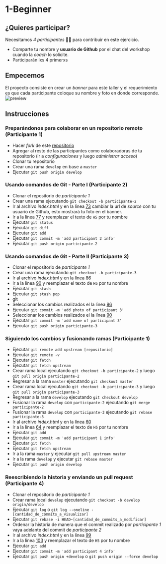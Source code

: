 # 1-Beginner

## ¿Quieres participar?
Necesitamos _4 participantes_ 👩‍💻 para contribuir en este ejercicio.
- Comparte tu nombre y **usuario de Github** por el chat del workshop cuando la _coach_ lo solicite.
- Participarán lxs 4 primerxs

## Empecemos
El proyecto consiste en crear un _banner_ para este taller y el requerimiento es que cada participante coloque su nombre y foto en donde corresponde.
![preview](https://user-images.githubusercontent.com/25912796/90475795-d134f080-e0ed-11ea-9ce0-5bbeaa3411de.png)

## Instrucciones

### Preparándonos para colaborar en un repositorio remoto (Participante 1)

- Hacer _fork_ de este [repositorio](https://github.com/MeryCardenas23/Workshop-Git-and-Github)
- Agregar al resto de las participantes como colaboradoras de tu repositorio (ir a _configuraciones_ y luego _administrar acceso_)
- Clonar tu repositorio
- Crear una rama `develop` en base a `master`
- Ejecutar `git push origin develop`

### Usando comandos de Git - Parte I (Participante 2)

- Clonar el repositorio de _participante 1_
- Crear una rama ejecutando `git checkout -b participante-2`
- Ir al archivo _index.html_ y en la línea [73](https://github.com/MeryCardenas23/Workshop-Git-and-Github/blob/master/index.html#L73) cambiar la url de _source_ con tu usuario de Github, esto mostrará tu foto en el banner.
- Ir a la línea [77](https://github.com/MeryCardenas23/Workshop-Git-and-Github/blob/master/index.html#L77) y reemplazar el texto de `H5` por tu nombre
- Ejecutar `git status`
- Ejecutar `git diff`
- Ejecutar `git add`
- Ejecutar `git commit -m 'add participant 2 info'`
- Ejecutar `git push origin participante-2`

### Usando comandos de Git - Parte II (Participante 3)

- Clonar el repositorio de _participante 1_
- Crear una rama ejecutando `git checkout -b participante-3`
- Ir al archivo _index.html_ y en la línea [86](https://github.com/MeryCardenas23/Workshop-Git-and-Github/blob/master/index.html#L86)
- Ir a la línea [90](https://github.com/MeryCardenas23/Workshop-Git-and-Github/blob/master/index.html#L90) y reemplazar el texto de `H5` por tu nombre
- Ejecutar `git stash`
- Ejecutar `git stash pop`
- git 
- Seleccionar los cambios realizados el la línea [86](https://github.com/MeryCardenas23/Workshop-Git-and-Github/blob/master/index.html#L86)
- Ejecutar `git commit -m 'add photo of participant 3'`
- Seleccionar los cambios realizados el la línea [90](https://github.com/MeryCardenas23/Workshop-Git-and-Github/blob/master/index.html#L90)
- Ejecutar `git commit -m 'add name of participant 3'`
- Ejecutar `git push origin participante-3`

### Siguiendo los cambios y fusionando ramas (Participante 1)
- Ejecutar `git remote add upstream [repositorio]`
- Ejecutar `git remote -v`
- Ejecutar `git fetch`
- Ejecutar `git fetch upstream`
- Crear rama local ejecutando `git checkout -b participante-2` y luego `git pull origin participante-2`
- Regresar a la rama `master` ejecutando `git checkout master`
- Crear rama local ejecutando `git checkout -b participante-3` y luego `git pull origin participante-3`
- Regresar a la rama `develop` ejecutando `git checkout develop`
- Fusionar la rama `develop` con `participante-2` ejecutando `git merge participante-2`
- Fusionar la rama `develop` con `participante-3` ejecutando `git rebase participante-3`
- Ir al archivo _index.html_ y en la línea [60](https://github.com/MeryCardenas23/Workshop-Git-and-Github/blob/master/index.html#L60)
- Ir a la línea [64](https://github.com/MeryCardenas23/Workshop-Git-and-Github/blob/master/index.html#L64) y reemplazar el texto de `H5` por tu nombre
- Ejecutar `git add`
- Ejecutar `git commit -m 'add participant 1 info'`
- Ejecutar `git fetch`
- Ejecutar `git fetch upstream`
- Ir a la rama `master` y ejecutar `git pull upstream master`
- Ir a la rama `develop` y ejecutar `git rebase master`
- Ejecutar `git push origin develop`

###  Reescribiendo la historia y enviando un pull request (Participante 4)
- Clonar el repositorio de _participante 1_
- Crear rama local `develop` ejecutando `git checkout -b develop origin/develop`
- Ejecutar `git log` o `git log --oneline -[cantidad_de_commits_a_visualizar]`
- Ejecutar `git rebase -i HEAD~[cantidad_de_commits_a_modificar]`
- Ordenar la historia de manera que el commit realizado por _participante 1_ vaya adelante del commit de _participante 2_
- Ir al archivo _index.html_ y en la línea [99](https://github.com/MeryCardenas23/Workshop-Git-and-Github/blob/master/index.html#L99)
- Ir a la línea [103](https://github.com/MeryCardenas23/Workshop-Git-and-Github/blob/master/index.html#L103) y reemplazar el texto de `H5` por tu nombre
- Ejecutar `git add`
- Ejecutar `git commit -m 'add participant 4 info'`
- Ejecutar `git push origin +develop` o `git push origin --force develop`
